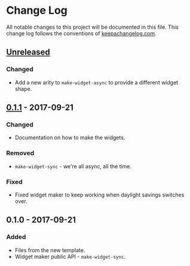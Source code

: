 # Change Log
All notable changes to this project will be documented in this file. This change log follows the conventions of [keepachangelog.com](http://keepachangelog.com/).

## [Unreleased]
### Changed
- Add a new arity to `make-widget-async` to provide a different widget shape.

## [0.1.1] - 2017-09-21
### Changed
- Documentation on how to make the widgets.

### Removed
- `make-widget-sync` - we're all async, all the time.

### Fixed
- Fixed widget maker to keep working when daylight savings switches over.

## 0.1.0 - 2017-09-21
### Added
- Files from the new template.
- Widget maker public API - `make-widget-sync`.

[Unreleased]: https://github.com/your-name/validator/compare/0.1.1...HEAD
[0.1.1]: https://github.com/your-name/validator/compare/0.1.0...0.1.1
